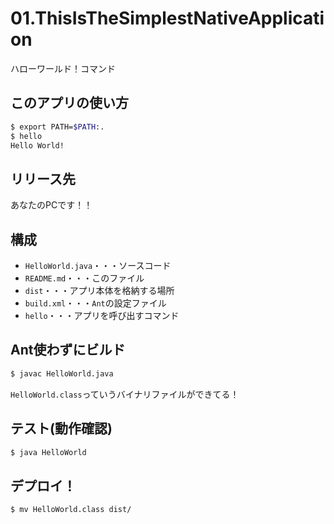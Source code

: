 # 01.ThisIsTheSimplestNativeApplication

ハローワールド！コマンド

## このアプリの使い方

```sh
$ export PATH=$PATH:.
$ hello
Hello World!
```

## リリース先

あなたのPCです！！

## 構成

* `HelloWorld.java`・・・ソースコード
* `README.md`・・・このファイル
* `dist`・・・アプリ本体を格納する場所
* `build.xml`・・・`Ant`の設定ファイル
* `hello`・・・アプリを呼び出すコマンド

## Ant使わずにビルド

```sh
$ javac HelloWorld.java
```
`HelloWorld.class`っていうバイナリファイルができてる！

## テスト(動作確認)

```sh
$ java HelloWorld
```

## デプロイ！

```sh
$ mv HelloWorld.class dist/
```
